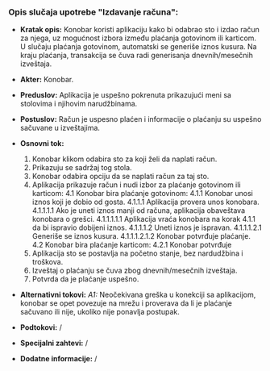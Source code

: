 ### Opis slučaja upotrebe "Izdavanje računa": 
- **Kratak opis:** Konobar koristi aplikaciju kako bi odabrao sto i izdao račun za njega, uz mogućnost izbora između plaćanja gotovinom ili karticom. U slučaju plaćanja gotovinom, automatski se generiše iznos kusura. Na kraju plaćanja, transakcija se čuva radi generisanja dnevnih/mesečnih izveštaja.
- **Akter:** Konobar.
- **Preduslov:** Aplikacija je uspešno pokrenuta prikazujući meni sa stolovima i njihovim narudžbinama.
- **Postuslov:** Račun je uspesno plaćen i informacije o plaćanju su uspešno sačuvane u izveštajima.
- **Osnovni tok:**
    1. Konobar klikom odabira sto za koji želi da naplati račun.
    2. Prikazuju se sadržaj tog stola.
    3. Konobar odabira opciju da se naplati račun za taj sto.
    4. Aplikacija prikazuje račun i nudi izbor za plaćanje gotovinom ili karticom:
        4.1 Konobar bira plaćanje gotovinom:
            4.1.1 Konobar unosi iznos koji je dobio od gosta.
                4.1.1.1 Aplikacija provera unos konobara.
                    4.1.1.1.1 Ako je uneti iznos manji od računa, aplikacija obaveštava konobara o grešci.
                        4.1.1.1.1.1 Aplikacija vraća konobara na korak 4.1.1 da bi ispravio dobijeni iznos.
                    4.1.1.1.2 Uneti iznos je ispravan.
                        4.1.1.1.2.1 Generiše se iznos kusura.
                            4.1.1.1.2.1.2 Konobar potvrđuje plaćanje.
        4.2 Konobar bira plaćanje karticom:
            4.2.1 Konobar potvrđuje
    5. Aplikacija sto se postavlja na početno stanje, bez nardudžbina i troškova.
    6. Izveštaj o plaćanju se čuva zbog dnevnih/mesečnih izveštaja.
    7. Potvrda da je plaćanje uspešno.
    
- **Alternativni tokovi:**
      *A1:*  Neočekivana greška u konekciji sa aplikacijom, konobar se opet povezuje na mrežu i proverava da li je plaćanje sačuvano ili nije, ukoliko nije ponavlja postupak.
- **Podtokovi:**  /
- **Specijalni zahtevi:** /
- **Dodatne informacije:** /